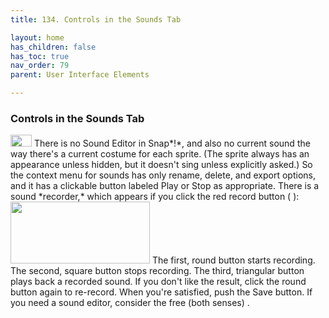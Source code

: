 ```yaml
---
title: 134. Controls in the Sounds Tab

layout: home
has_children: false
has_toc: true
nav_order: 79
parent: User Interface Elements

---
```


### Controls in the Sounds Tab

<img src="/snap-manual/assets/images/image1093.png" style="width:34px; height:19px">
There is no Sound Editor in Snap*!*, and also no current
sound the way there's a current costume for each sprite. (The sprite
always has an appearance unless hidden, but it doesn't sing unless
explicitly asked.) So the context menu for sounds has only rename,
delete, and export options, and it has a clickable button labeled Play
or Stop as appropriate. There is a sound *recorder,* which appears if
you click the red record button ( ):

<img src="/snap-manual/assets/images/image1094.png" style="width:223px; height:99px">
The first, round button starts recording.
The second, square button stops recording. The third, triangular button
plays back a recorded sound. If you don't like the result, click the
round button again to re-record. When you're satisfied, push the Save
button. If you need a sound editor, consider the free (both senses)
<http://audacity.sourceforge.net>.

